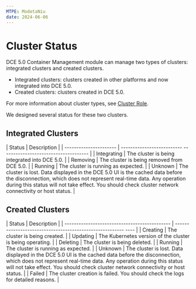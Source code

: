 ```yaml
---
MTPE: ModetaNiu
date: 2024-06-06
---
```


# Cluster Status

DCE 5.0 Container Management module can manage two types of clusters: integrated clusters and created clusters.

- Integrated clusters: clusters created in other platforms and now integrated into DCE 5.0.
- Created clusters: clusters created in DCE 5.0.

For more information about cluster types, see [Cluster Role](cluster-role.md).

We designed several status for these two clusters.

## Integrated Clusters

| Status | Description |
| ---------------------- | -------------------------- ------------------------------------- |
| Integrating | The cluster is being integrated into DCE 5.0. |
| Removing | The cluster is being removed from DCE 5.0. |
| Running | The cluster is running as expected. |
| Unknown | The cluster is lost. Data displayed in the DCE 5.0 UI is the cached data before the disconnection, which does not represent real-time data. Any operation during this status will not take effect. You should check cluster network connectivity or host status. |

## Created Clusters

| Status | Description |
| --------------------------------------------- | ------ -------------------------------------------------- ---- |
| Creating | The cluster is being created. |
| Updating | The Kubernetes version of the cluster is being operating. |
| Deleting | The cluster is being deleted. |
| Running | The cluster is running as expected. |
| Unknown | The cluster is lost. Data displayed in the DCE 5.0 UI is the cached data before the disconnection, which does not represent real-time data. Any operation during this status will not take effect. You should check cluster network connectivity or host status. |
| Failed | The cluster creation is failed. You should check the logs for detailed reasons. |
